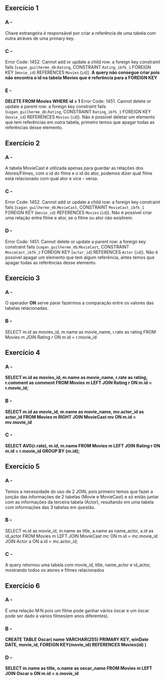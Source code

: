 ## Exercício 1
### A - 
Chave estrangeira é responsável por criar a referência de uma tabela com outra atráves de uma primary key.
### C - 
Error Code: 1452. Cannot add or update a child row: a foreign key constraint fails (`sagan_guilherme_db`.`Rating`, CONSTRAINT `Rating_ibfk_1` FOREIGN KEY (`movie_id`) REFERENCES `Movies` (`id`)).
**A query não consegue criar pois não encontra o id na tabela Movies que é referência para a FOREIGN KEY**
### E - 
**DELETE FROM Movies WHERE id = 1**
Error Code: 1451. Cannot delete or update a parent row: a foreign key constraint fails (`sagan_guilherme_db`.`Rating`, CONSTRAINT `Rating_ibfk_1` FOREIGN KEY (`movie_id`) REFERENCES `Movies` (`id`)).
Não é possível deletar um elemento que tem referências em outra tabela, primeiro temos que apagar todas as referências desse elemento.  
## Exercício 2  
### A - 
A tabela MovieCast é utilizada apenas para guardar as relações dos Atores/Filmes, com o id do filme e o id do ator, podemos dizer qual filme está relacionado com qual ator e vice - versa.
### C - 
Error Code: 1452. Cannot add or update a child row: a foreign key constraint fails (`sagan_guilherme_db`.`MovieCast`, CONSTRAINT `MovieCast_ibfk_1` FOREIGN KEY (`movie_id`) REFERENCES `Movies` (`id`)).
Não é possível criar uma relação entre filme e ator, se o filme ou ator não existirem.
### D - 
Error Code: 1451. Cannot delete or update a parent row: a foreign key constraint fails (`sagan_guilherme_db`.`MovieCast`, CONSTRAINT `MovieCast_ibfk_2` FOREIGN KEY (`actor_id`) REFERENCES `Actor` (`id`)).
Não é possível apagar um elemento que tem algum referência, antes temos que apagar todas as referências desse elemento.
## Exercício 3
### A - 
O operador **ON** serve parar fazermos a comparação entre os valores das tabelas relacionadas.
### B - 
SELECT m.id as movies_id, m.name as movie_name, r.rate as rating FROM Movies m
JOIN Rating r ON m.id = r.movie_id  
## Exercício 4  
### A - 
**SELECT m.id as movies_id, m.name as movie_name, r.rate as rating, r.comment as comment FROM Movies m
LEFT JOIN Rating r ON m.id = r.movie_id;**
### B - 
**SELECT m.id as movie_id, m.name as movie_name, mv.actor_id as actor_id FROM Movies m
RIGHT JOIN MovieCast mv ON m.id = mv.movie_id**  
### C - 
**SELECT AVG(r.rate), m.id, m.name FROM Movies m
LEFT JOIN Rating r ON m.id = r.movie_id
GROUP BY (m.id);**  
## Exercício 5  
### A - 
Temos a necessidade do uso de 2 JOIN, pois primeiro temos que fazer a junção das informações de 2 tabelas (Movie e MovieCast) e só então juntar com as informações da terceira tabela (Actor), resultando em uma tabela com informações das 3 tabelas em questão.  
### B - 
SELECT m.id as movie_id, m.name as title, a.name as name_actor, a.id as id_actor FROM Movies m
LEFT JOIN MovieCast mc ON m.id = mc.movie_id
JOIN Actor a ON a.id = mc.actor_id;  
### C - 
A query retornou uma tabela com movie_id, title, name_actor e id_actor, mostrando todos os atores e filmes relacionados  
## Exercício 6
### A - 
É uma relação M:N pois um filme pode ganhar vários óscar e um óscar pode ser dado à vários filmes(em anos diferentes).
### B - 
**CREATE TABLE Oscar(
	name VARCHAR(255) PRIMARY KEY,
    winDate DATE,
    movie_id,
    FOREIGN KEY(movie_id) REFERENCES Movies(id)
)**
### D -
**SELECT m.name as title, o.name as oscar_name FROM Movies m
LEFT JOIN Oscar o ON m.id = o.movie_id**





